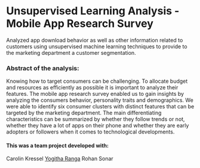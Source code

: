 # Unsupervised Learning Analysis - Mobile App Research Survey
Analyzed app download behavior as well as other information related to customers using unsupervised machine learning techniques to provide to the marketing department a customer segmentation.

### Abstract of the analysis:
Knowing how to target consumers can be challenging. To allocate budget and resources as efficiently as possible it is important to analyze their features.
The mobile app research survey enabled us to gain insights by analyzing the consumers behavior, personality traits and demographics.
We were able to identify six consumer clusters with distinct features that can be targeted by the marketing department.
The main differentiating characteristics can be summarized by whether they follow trends or not, whether they have a lot of apps on their phone and whether they are early adopters or followers when it comes to technological developments.

#### This was a team project developed with:
Carolin Kressel
[Yogitha Ranga](https://github.com/YogithaRanga)
Rohan Sonar
